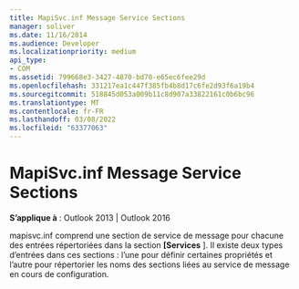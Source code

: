 ```yaml
---
title: MapiSvc.inf Message Service Sections
manager: soliver
ms.date: 11/16/2014
ms.audience: Developer
ms.localizationpriority: medium
api_type:
- COM
ms.assetid: 799668e3-3427-4870-bd70-e65ec6fee29d
ms.openlocfilehash: 331217ea1c447f385fb4b8d17c6fe2d93f6a19b4
ms.sourcegitcommit: 518845d053a009b11c8d907a33822161c0b6bc96
ms.translationtype: MT
ms.contentlocale: fr-FR
ms.lasthandoff: 03/08/2022
ms.locfileid: "63377063"
---
```

# <a name="mapisvcinf-message-service-sections"></a>MapiSvc.inf Message Service Sections

  
  
**S’applique à** : Outlook 2013 | Outlook 2016 
  
mapisvc.inf comprend une section de service de message pour chacune des entrées répertoriées dans la section **[Services** ]. Il existe deux types d’entrées dans ces sections : l’une pour définir certaines propriétés et l’autre pour répertorier les noms des sections liées au service de message en cours de configuration. 
  

